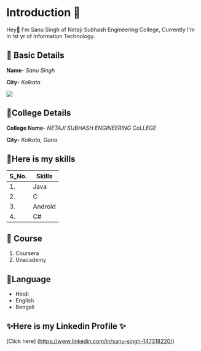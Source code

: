 # Introduction 🚀
Hey👋 I'm Sanu Singh of  Netaji Subhash Engineering College, Currently I'm in !st yr of Information Technology.

## 💠 Basic Details

**Name**- *Sanu Singh*

**City**- *Kolkata*

<img src="https://img.icons8.com/bubbles/100/000000/kolkata.png"/>

## 💠College Details

**College Name**- *NETAJI SUBHASH ENGINEERING CoLLEGE*

**City**- *Kolkata, Garia*

## 💠Here is my skills

| S_No. | Skills|
|----|----|
|1.| Java |
|2.| C |
|3.| Android |
|4.| C# |

## 💠 Course
1. Coursera
3. Unacademy

## 💠Language
- Hindi
- English
- Bengali
 
 ## ✨Here is my Linkedin Profile ✨
 [Click here] (https://www.linkedin.com/in/sanu-singh-147318220/)
